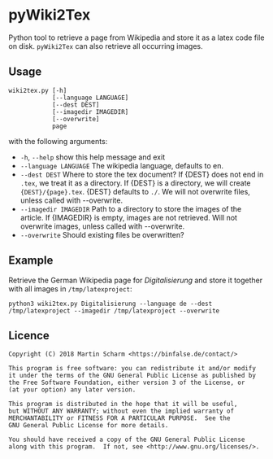 # pyWiki2Tex

Python tool to retrieve a page from Wikipedia and store it as a latex code file on disk. `pyWiki2Tex` can also retrieve all occurring images.

## Usage

    wiki2tex.py [-h]
                [--language LANGUAGE]
                [--dest DEST]
                [--imagedir IMAGEDIR]
                [--overwrite]
                page

with the following arguments:

* `-h`, `--help`           show this help message and exit
* `--language LANGUAGE`  The wikipedia language, defaults to en.
* `--dest DEST`          Where to store the tex document? If {DEST} does not end
in `.tex`, we treat it as a directory. If {DEST} is a
directory, we will create `{DEST}/{page}.tex`. {DEST}
defaults to `./`. We will not overwrite files, unless
called with --overwrite.
* `--imagedir IMAGEDIR`  Path to a directory to store the images of the article.
If {IMAGEDIR} is empty, images are not retrieved. Will
not overwrite images, unless called with --overwrite.
* `--overwrite`          Should existing files be overwritten?


## Example

Retrieve the German Wikipedia page for *Digitalisierung* and store it together with all images in `/tmp/latexproject`:

    python3 wiki2tex.py Digitalisierung --language de --dest /tmp/latexproject --imagedir /tmp/latexproject --overwrite


## Licence

    Copyright (C) 2018 Martin Scharm <https://binfalse.de/contact/>
    
    This program is free software: you can redistribute it and/or modify
    it under the terms of the GNU General Public License as published by
    the Free Software Foundation, either version 3 of the License, or
    (at your option) any later version.
    
    This program is distributed in the hope that it will be useful,
    but WITHOUT ANY WARRANTY; without even the implied warranty of
    MERCHANTABILITY or FITNESS FOR A PARTICULAR PURPOSE.  See the
    GNU General Public License for more details.
    
    You should have received a copy of the GNU General Public License
    along with this program.  If not, see <http://www.gnu.org/licenses/>.
